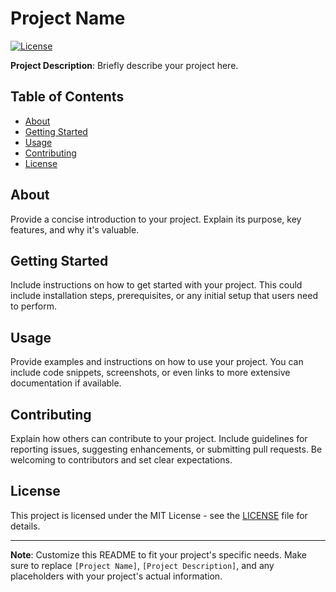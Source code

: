 # Project Name

[![License](https://img.shields.io/badge/license-MIT-blue.svg)](LICENSE)

**Project Description**: Briefly describe your project here.

## Table of Contents

- [About](#about)
- [Getting Started](#getting-started)
- [Usage](#usage)
- [Contributing](#contributing)
- [License](#license)

## About

Provide a concise introduction to your project. Explain its purpose, key features, and why it's valuable.

## Getting Started

Include instructions on how to get started with your project. This could include installation steps, prerequisites, or any initial setup that users need to perform.

## Usage

Provide examples and instructions on how to use your project. You can include code snippets, screenshots, or even links to more extensive documentation if available.

## Contributing

Explain how others can contribute to your project. Include guidelines for reporting issues, suggesting enhancements, or submitting pull requests. Be welcoming to contributors and set clear expectations.

## License

This project is licensed under the MIT License - see the [LICENSE](LICENSE) file for details.

---

**Note**: Customize this README to fit your project's specific needs. Make sure to replace `[Project Name]`, `[Project Description]`, and any placeholders with your project's actual information.
